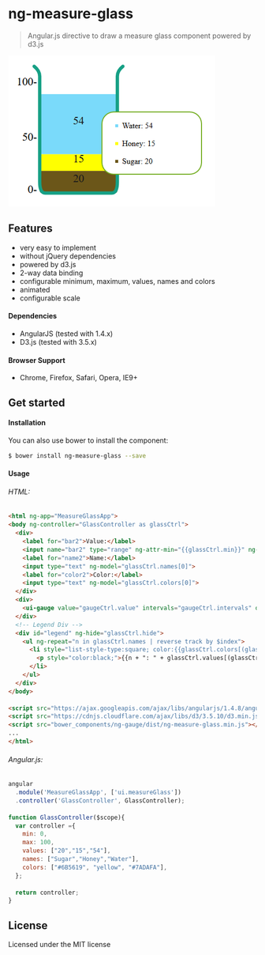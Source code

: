 ng-measure-glass
=============

> Angular.js directive to draw a measure glass component powered by d3.js

![screenshot](https://raw.githubusercontent.com/camilopalacios/ng-measure-glass/master/img/glass.png)

Features
-------
- very easy to implement
- without jQuery dependencies
- powered by d3.js
- 2-way data binding
- configurable minimum, maximum, values, names and colors
- animated
- configurable scale

#### Dependencies

- AngularJS (tested with 1.4.x)
- D3.js (tested with 3.5.x)

#### Browser Support

- Chrome, Firefox, Safari, Opera, IE9+

Get started
-------

#### Installation
You can also use bower to install the component:
```bash
$ bower install ng-measure-glass --save
```


#### Usage

###### HTML:
```html
<html ng-app="MeasureGlassApp">
<body ng-controller="GlassController as glassCtrl">
  <div>
    <label for="bar2">Value:</label>
    <input name="bar2" type="range" ng-attr-min="{{glassCtrl.min}}" ng-attr-max="{{glassCtrl.max}}" ng-model="glassCtrl.values[0]">
    <label for="name2">Name:</label>
    <input type="text" ng-model="glassCtrl.names[0]">
    <label for="color2">Color:</label>
    <input type="text" ng-model="glassCtrl.colors[0]">
  </div>
  <div>
    <ui-gauge value="gaugeCtrl.value" intervals="gaugeCtrl.intervals" options="gaugeCtrl.options"></ui-gauge>
  </div>
  <!-- Legend Div -->
  <div id="legend" ng-hide="glassCtrl.hide">
    <ul ng-repeat="n in glassCtrl.names | reverse track by $index">
      <li style="list-style-type:square; color:{{glassCtrl.colors[(glassCtrl.colors.length - 1) - $index]}};">
        <p style="color:black;">{{n + ": " + glassCtrl.values[(glassCtrl.values.length - 1) - $index]}}</p>
      </li>
    </ul>
  </div>
</body>

<script src="https://ajax.googleapis.com/ajax/libs/angularjs/1.4.8/angular.min.js"></script>
<script src="https://cdnjs.cloudflare.com/ajax/libs/d3/3.5.10/d3.min.js"></script>
<script src="bower_components/ng-gauge/dist/ng-measure-glass.min.js"></script>
...
</html>
```
###### Angular.js:

```javascript
angular
  .module('MeasureGlassApp', ['ui.measureGlass'])
  .controller('GlassController', GlassController);

function GlassController($scope){
  var controller ={
    min: 0,
    max: 100,
    values: ["20","15","54"],
    names: ["Sugar","Honey","Water"],
    colors: ["#6B5619", "yellow", "#7ADAFA"],
  };

  return controller;
}
```

License
-------

Licensed under the MIT license
